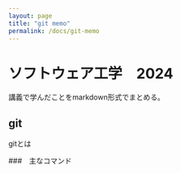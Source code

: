 ```yaml
---
layout: page
title: "git memo"
permalink: /docs/git-memo
---
```


# ソフトウェア工学　2024

講義で学んだことをmarkdown形式でまとめる。

## git
gitとは

###　主なコマンド

```

```
